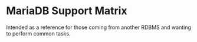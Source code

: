 # MariaDB Support Matrix

Intended as a reference for those coming from another RDBMS and wanting to perform common tasks.
